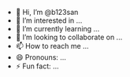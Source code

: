 - 👋 Hi, I’m @b123san
- 👀 I’m interested in ...
- 🌱 I’m currently learning ...
- 💞️ I’m looking to collaborate on ...
- 📫 How to reach me ...
- 😄 Pronouns: ...
- ⚡ Fun fact: ...

<!---
b123san/b123san is a ✨ special ✨ repository because its `README.md` (this file) appears on your GitHub profile.
You can click the Preview link to take a look at your changes.
--->
